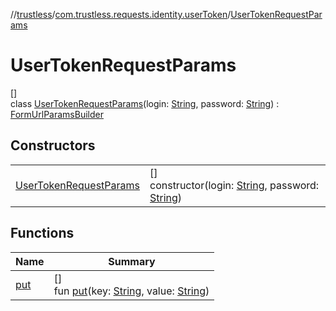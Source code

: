 //[trustless](../../../index.md)/[com.trustless.requests.identity.userToken](../index.md)/[UserTokenRequestParams](index.md)

# UserTokenRequestParams

[]\
class [UserTokenRequestParams](index.md)(login: [String](https://kotlinlang.org/api/latest/jvm/stdlib/kotlin/-string/index.html), password: [String](https://kotlinlang.org/api/latest/jvm/stdlib/kotlin/-string/index.html)) : [FormUrlParamsBuilder](../../com.trustless.params/-form-url-params-builder/index.md)

## Constructors

| | |
|---|---|
| [UserTokenRequestParams](-user-token-request-params.md) | []<br>constructor(login: [String](https://kotlinlang.org/api/latest/jvm/stdlib/kotlin/-string/index.html), password: [String](https://kotlinlang.org/api/latest/jvm/stdlib/kotlin/-string/index.html)) |

## Functions

| Name | Summary |
|---|---|
| [put](../../com.trustless.params/-form-url-params-builder/put.md) | []<br>fun [put](../../com.trustless.params/-form-url-params-builder/put.md)(key: [String](https://kotlinlang.org/api/latest/jvm/stdlib/kotlin/-string/index.html), value: [String](https://kotlinlang.org/api/latest/jvm/stdlib/kotlin/-string/index.html)) |
